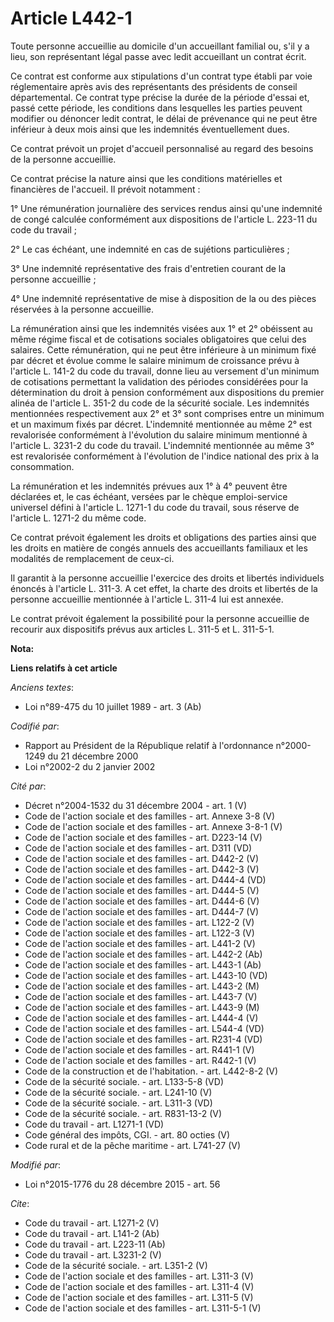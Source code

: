# Article L442-1

Toute personne accueillie au domicile d'un accueillant familial ou, s'il y a lieu, son représentant légal passe avec ledit
accueillant un contrat écrit. 

Ce contrat est conforme aux stipulations d'un contrat type établi par voie réglementaire après avis des représentants des
présidents de conseil départemental. Ce contrat type précise la durée de la période d'essai et, passé cette période, les
conditions dans lesquelles les parties peuvent modifier ou dénoncer ledit contrat, le délai de prévenance qui ne peut être
inférieur à deux mois ainsi que les indemnités éventuellement dues. 

Ce contrat prévoit un projet d'accueil personnalisé au regard des besoins de la personne accueillie. 

Ce contrat précise la nature ainsi que les conditions matérielles et financières de l'accueil. Il prévoit notamment : 

1° Une rémunération journalière des services rendus ainsi qu'une indemnité de congé calculée conformément aux dispositions de
l'article L. 223-11 du code du travail ; 

2° Le cas échéant, une indemnité en cas de sujétions particulières ; 

3° Une indemnité représentative des frais d'entretien courant de la personne accueillie ; 

4° Une indemnité représentative de mise à disposition de la ou des pièces réservées à la personne accueillie. 

La rémunération ainsi que les indemnités visées aux 1° et 2° obéissent au même régime fiscal et de cotisations sociales
obligatoires que celui des salaires. Cette rémunération, qui ne peut être inférieure à un minimum fixé par décret et évolue
comme le salaire minimum de croissance prévu à l'article L. 141-2 du code du travail, donne lieu au versement d'un minimum de
cotisations permettant la validation des périodes considérées pour la détermination du droit à pension conformément aux
dispositions du premier alinéa de l'article L. 351-2 du code de la sécurité sociale. Les indemnités mentionnées
respectivement aux 2° et 3° sont comprises entre un minimum et un maximum fixés par décret. L'indemnité mentionnée au même 2°
est revalorisée conformément à l'évolution du salaire minimum mentionné à l'article L. 3231-2 du code du travail. L'indemnité
mentionnée au même 3° est revalorisée conformément à l'évolution de l'indice national des prix à la consommation. 

La rémunération et les indemnités prévues aux 1° à 4° peuvent être déclarées et, le cas échéant, versées par le chèque
emploi-service universel défini à l'article L. 1271-1 du code du travail, sous réserve de l'article L. 1271-2 du même code. 

Ce contrat prévoit également les droits et obligations des parties ainsi que les droits en matière de congés annuels des
accueillants familiaux et les modalités de remplacement de ceux-ci. 

Il garantit à la personne accueillie l'exercice des droits et libertés individuels énoncés à l'article L. 311-3. A cet effet,
la charte des droits et libertés de la personne accueillie mentionnée à l'article L. 311-4 lui est annexée. 

Le contrat prévoit également la possibilité pour la personne accueillie de recourir aux dispositifs prévus aux articles L.
311-5 et L. 311-5-1.

**Nota:**



**Liens relatifs à cet article**

_Anciens textes_:

  - Loi n°89-475 du 10 juillet 1989 - art. 3 (Ab)

_Codifié par_:

  - Rapport au Président de la République relatif à l'ordonnance n°2000-1249 du 21 décembre 2000
  - Loi n°2002-2 du 2 janvier 2002

_Cité par_:

  - Décret n°2004-1532 du 31 décembre 2004 - art. 1 (V)
  - Code de l'action sociale et des familles - art. Annexe 3-8 (V)
  - Code de l'action sociale et des familles - art. Annexe 3-8-1 (V)
  - Code de l'action sociale et des familles - art. D223-14 (V)
  - Code de l'action sociale et des familles - art. D311 (VD)
  - Code de l'action sociale et des familles - art. D442-2 (V)
  - Code de l'action sociale et des familles - art. D442-3 (V)
  - Code de l'action sociale et des familles - art. D444-4 (VD)
  - Code de l'action sociale et des familles - art. D444-5 (V)
  - Code de l'action sociale et des familles - art. D444-6 (V)
  - Code de l'action sociale et des familles - art. D444-7 (V)
  - Code de l'action sociale et des familles - art. L122-2 (V)
  - Code de l'action sociale et des familles - art. L122-3 (V)
  - Code de l'action sociale et des familles - art. L441-2 (V)
  - Code de l'action sociale et des familles - art. L442-2 (Ab)
  - Code de l'action sociale et des familles - art. L443-1 (Ab)
  - Code de l'action sociale et des familles - art. L443-10 (VD)
  - Code de l'action sociale et des familles - art. L443-2 (M)
  - Code de l'action sociale et des familles - art. L443-7 (V)
  - Code de l'action sociale et des familles - art. L443-9 (M)
  - Code de l'action sociale et des familles - art. L444-4 (V)
  - Code de l'action sociale et des familles - art. L544-4 (VD)
  - Code de l'action sociale et des familles - art. R231-4 (VD)
  - Code de l'action sociale et des familles - art. R441-1 (V)
  - Code de l'action sociale et des familles - art. R442-1 (V)
  - Code de la construction et de l'habitation. - art. L442-8-2 (V)
  - Code de la sécurité sociale. - art. L133-5-8 (VD)
  - Code de la sécurité sociale. - art. L241-10 (V)
  - Code de la sécurité sociale. - art. L311-3 (VD)
  - Code de la sécurité sociale. - art. R831-13-2 (V)
  - Code du travail - art. L1271-1 (VD)
  - Code général des impôts, CGI. - art. 80 octies (V)
  - Code rural et de la pêche maritime - art. L741-27 (V)

_Modifié par_:

  - Loi n°2015-1776 du 28 décembre 2015 - art. 56

_Cite_:

  - Code du travail - art. L1271-2 (V)
  - Code du travail - art. L141-2 (Ab)
  - Code du travail - art. L223-11 (Ab)
  - Code du travail - art. L3231-2 (V)
  - Code de la sécurité sociale. - art. L351-2 (V)
  - Code de l'action sociale et des familles - art. L311-3 (V)
  - Code de l'action sociale et des familles - art. L311-4 (V)
  - Code de l'action sociale et des familles - art. L311-5 (V)
  - Code de l'action sociale et des familles - art. L311-5-1 (V)
